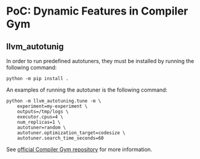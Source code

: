 # PoC: Dynamic Features in Compiler Gym

## llvm_autotunig

In order to run predefined autotuners, they must be installed by running
the following command:
```
python -m pip install .
```

An examples of running the autotuner is the following command:
```
python -m llvm_autotuning.tune -m \
    experiment=my-experiment \
    outputs=/tmp/logs \
    executor.cpus=4 \
    num_replicas=1 \
    autotuner=random \
    autotuner.optimization_target=codesize \
    autotuner.search_time_seconds=60

```

See [official Compiler Gym repository](https://github.com/facebookresearch/CompilerGym/tree/development/examples/llvm_autotuning) 
for more information.
